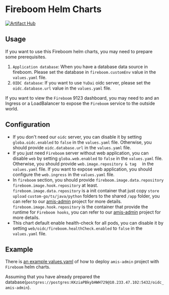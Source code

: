 # Fireboom Helm Charts

[![Artifact Hub](https://img.shields.io/endpoint?url=https://artifacthub.io/badge/repository/fireboom)](https://artifacthub.io/packages/search?repo=fireboom)

## Usage

If you want to use this Fireboom helm charts, you may need to prepare some prerequisites.

1. `Application database`: When you have a database data source in fireboom. Please set the database in `fireboom.customEnv` value in the `values.yaml` file.
2. `OIDC database`: If you want to use `YuDai` oidc server, please set the `oidc.database.url` value in the `values.yaml` file.

If you want to view the `Fireboom` 9123 dashboard, you may need to and an Ingress or a LoadBalancer to expose the `Fireboom` service to the outside world.

## Configuration

- If you don't need our `oidc` server, you can disable it by setting `globa.oidc.enabled` to `false` in the `values.yaml` file. Otherwise, 
you should provide `oidc.database.url` in the `values.yaml` file.
- If you just need `Fireboom` server without web application, you can disable `web` by setting `globa.web.enabled` to `false` in the `values.yaml` file. Otherwise, you should provide `web.image.repository & tag  ` in the `values.yaml` file. If you want to expose web application, you should configure the `web.ingress` in the `values.yaml` file.
- In `fireboom` section, you should provide `fireboom.image.data.repository` `fireboom.image.hook.repository` at least. `fireboom.image.data.repository` is a init container that just copy `store` `upload` `custom-go/ts/java/python` folders to the shared `/app` folder, you can refer to our [amis-admin](https://github.com/fireboomio/amis-admin/blob/dev/backend/fb-data.Dockerfile) project for more details. `fireboom.image.hook.repository` is the container that provide the runtime for `Fireboom hooks`, you can refer to our [amis-admin](https://github.com/fireboomio/amis-admin/blob/dev/backend/fb-hook.Dockerfile) project for more details.
- This chart default enable health-check for all pods, you can disable it by setting `web/oidc/fireboom.healthCheck.enabled` to `false` in the `values.yaml` file.

## Example

There is [an example values.yaml](https://git.fireboom.io/fireboomio/helm-charts/blob/main/fireboom/test.values.yaml) of how to deploy `amis-admin` project with `Fireboom` helm charts.

Assuming that you have already prepared the database(`postgres://postgres:KKziaPBkybHWH729@10.233.47.102:5432/oidc_amis-admin`).
